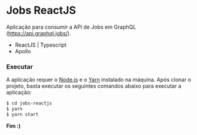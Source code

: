 # Jobs ReactJS

Aplicação para consumir a API de Jobs em GraphQL (https://api.graphql.jobs/).

  - ReactJS | Typescript
  - Apollo

### Executar

A aplicação requer o [Node.js](https://nodejs.org/) e o [Yarn](https://yarnpkg.com/lang/en/) instalado na máquina.
Após clonar o projeto, basta executar os seguintes comandos abaixo para executar a aplicação:

```sh
$ cd jobs-reactjs
$ yarn
$ yarn start
```

**Fim :)**